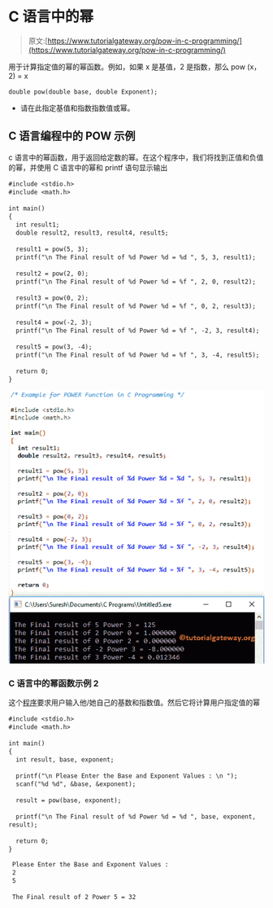 # C 语言中的幂

> 原文:[https://www.tutorialgateway.org/pow-in-c-programming/](https://www.tutorialgateway.org/pow-in-c-programming/)

用于计算指定值的幂的幂函数。例如，如果 x 是基值，2 是指数，那么 pow (x，2) = x

```
double pow(double base, double Exponent);
```

*   请在此指定基值和指数指数值或幂。

## C 语言编程中的 POW 示例

c 语言中的幂函数，用于返回给定数的幂。在这个程序中，我们将找到正值和负值的幂，并使用 C 语言中的幂和 printf 语句显示输出

```
#include <stdio.h>
#include <math.h>

int main()
{
  int result1; 
  double result2, result3, result4, result5;

  result1 = pow(5, 3);
  printf("\n The Final result of %d Power %d = %d ", 5, 3, result1);

  result2 = pow(2, 0);
  printf("\n The Final result of %d Power %d = %f ", 2, 0, result2);

  result3 = pow(0, 2);
  printf("\n The Final result of %d Power %d = %f ", 0, 2, result3);

  result4 = pow(-2, 3);
  printf("\n The Final result of %d Power %d = %f ", -2, 3, result4);

  result5 = pow(3, -4);
  printf("\n The Final result of %d Power %d = %f ", 3, -4, result5);

  return 0;
}
```

![POW in C programming 1](img/67bafbc498218041f6bcd0c39af1e19d.png)

### C 语言中的幂函数示例 2

这个[程序](https://www.tutorialgateway.org/c-programming-examples/)要求用户输入他/她自己的基数和指数值。然后它将计算用户指定值的幂

```
#include <stdio.h>
#include <math.h>

int main()
{
  int result, base, exponent;

  printf("\n Please Enter the Base and Exponent Values : \n ");
  scanf("%d %d", &base, &exponent);

  result = pow(base, exponent);

  printf("\n The Final result of %d Power %d = %d ", base, exponent, result);

  return 0;
}
```

```
 Please Enter the Base and Exponent Values :  
 2
 5

 The Final result of 2 Power 5 = 32
```